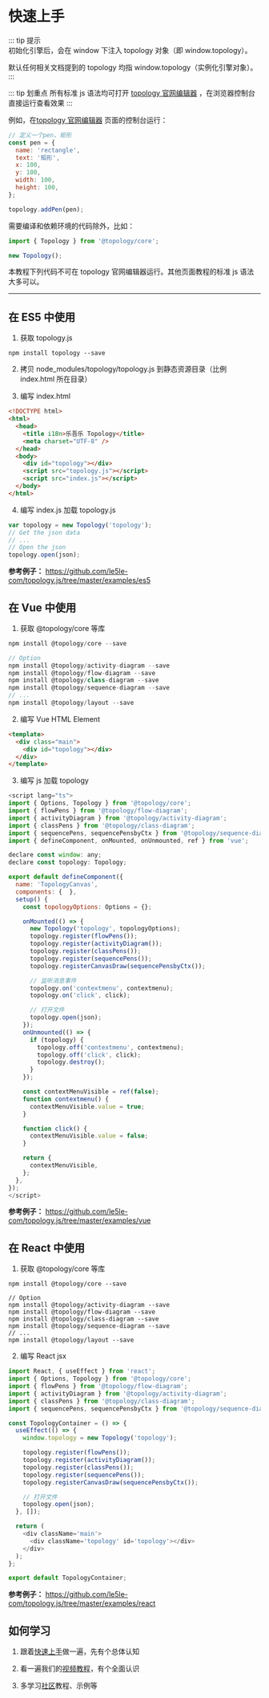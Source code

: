# 快速上手

::: tip 提示  
初始化引擎后，会在 window 下注入 topology 对象（即 window.topology）。

默认任何相关文档提到的 topology 均指 window.topology（实例化引擎对象）。
:::

::: tip 划重点
所有标准 js 语法均可打开 [topology 官网编辑器](http://topology.le5le.com/workspace) ，在浏览器控制台直接运行查看效果
:::

例如，在[topology 官网编辑器](http://topology.le5le.com/workspace) 页面的控制台运行：

```js
// 定义一个pen，矩形
const pen = {
  name: 'rectangle',
  text: '矩形',
  x: 100,
  y: 100,
  width: 100,
  height: 100,
};

topology.addPen(pen);
```

需要编译和依赖环境的代码除外，比如：

```js
import { Topology } from '@topology/core';

new Topology();
```

本教程下列代码不可在 topology 官网编辑器运行。其他页面教程的标准 js 语法大多可以。

---

## 在 ES5 中使用

1. 获取 topology.js

```shell
npm install topology --save
```

2. 拷贝 node_modules/topology/topology.js 到静态资源目录（比例 index.html 所在目录）

3. 编写 index.html

```html
<!DOCTYPE html>
<html>
  <head>
    <title i18n>乐吾乐 Topology</title>
    <meta charset="UTF-8" />
  </head>
  <body>
    <div id="topology"></div>
    <script src="topology.js"></script>
    <script src="index.js"></script>
  </body>
</html>
```

4. 编写 index.js 加载 topology.js

```js
var topology = new Topology('topology');
// Get the json data
// ...
// Open the json
topology.open(json);
```

**参考例子：** https://github.com/le5le-com/topology.js/tree/master/examples/es5

## 在 Vue 中使用

1. 获取 @topology/core 等库

```js
npm install @topology/core --save

// Option
npm install @topology/activity-diagram --save
npm install @topology/flow-diagram --save
npm install @topology/class-diagram --save
npm install @topology/sequence-diagram --save
// ...
npm install @topology/layout --save

```

2. 编写 Vue HTML Element

```html
<template>
  <div class="main">
    <div id="topology"></div>
  </div>
</template>
```

3. 编写 js 加载 topology

```js
<script lang="ts">
import { Options, Topology } from '@topology/core';
import { flowPens } from '@topology/flow-diagram';
import { activityDiagram } from '@topology/activity-diagram';
import { classPens } from '@topology/class-diagram';
import { sequencePens, sequencePensbyCtx } from '@topology/sequence-diagram';
import { defineComponent, onMounted, onUnmounted, ref } from 'vue';

declare const window: any;
declare const topology: Topology;

export default defineComponent({
  name: 'TopologyCanvas',
  components: {  },
  setup() {
    const topologyOptions: Options = {};

    onMounted(() => {
      new Topology('topology', topologyOptions);
      topology.register(flowPens());
      topology.register(activityDiagram());
      topology.register(classPens());
      topology.register(sequencePens());
      topology.registerCanvasDraw(sequencePensbyCtx());

      // 监听消息事件
      topology.on('contextmenu', contextmenu);
      topology.on('click', click);

      // 打开文件
      topology.open(json);
    });
    onUnmounted(() => {
      if (topology) {
        topology.off('contextmenu', contextmenu);
        topology.off('click', click);
        topology.destroy();
      }
    });

    const contextMenuVisible = ref(false);
    function contextmenu() {
      contextMenuVisible.value = true;
    }

    function click() {
      contextMenuVisible.value = false;
    }

    return {
      contextMenuVisible,
    };
  },
});
</script>
```

**参考例子：** https://github.com/le5le-com/topology.js/tree/master/examples/vue

## 在 React 中使用

1. 获取 @topology/core 等库

```shell
npm install @topology/core --save

// Option
npm install @topology/activity-diagram --save
npm install @topology/flow-diagram --save
npm install @topology/class-diagram --save
npm install @topology/sequence-diagram --save
// ...
npm install @topology/layout --save

```

2. 编写 React jsx

```js
import React, { useEffect } from 'react';
import { Options, Topology } from '@topology/core';
import { flowPens } from '@topology/flow-diagram';
import { activityDiagram } from '@topology/activity-diagram';
import { classPens } from '@topology/class-diagram';
import { sequencePens, sequencePensbyCtx } from '@topology/sequence-diagram';

const TopologyContainer = () => {
  useEffect(() => {
    window.topology = new Topology('topology');

    topology.register(flowPens());
    topology.register(activityDiagram());
    topology.register(classPens());
    topology.register(sequencePens());
    topology.registerCanvasDraw(sequencePensbyCtx());

    // 打开文件
    topology.open(json);
  }, []);

  return (
    <div className='main'>
      <div className='topology' id='topology'></div>
    </div>
  );
};

export default TopologyContainer;
```

**参考例子：** https://github.com/le5le-com/topology.js/tree/master/examples/react

## 如何学习

1. 跟着[快速上手](./start)做一遍，先有个总体认知

2. 看一遍我们的[视频教程](../videos/home)，有个全面认识

3. 多学习[社区](../awesome/home)教程、示例等
